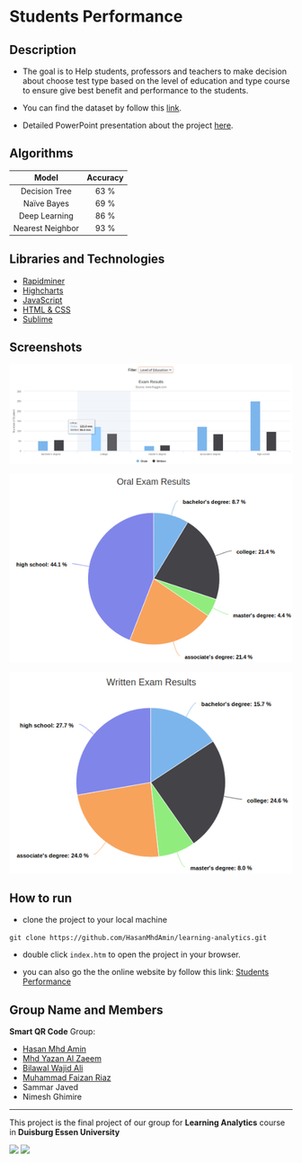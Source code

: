 # Students Performance


## Description

- The goal is to Help students, professors and teachers to make decision about choose test type based on the level of education and type course to ensure give best benefit and performance to the students.

- You can find the dataset by follow this [link](https://github.com/HasanMhdAmin/learning-analytics/blob/master/data-set/student-data-set.csv).

- Detailed PowerPoint presentation about the project [here](https://github.com/HasanMhdAmin/learning-analytics/blob/master/Group%204%20-%20Project%20Presentation.pptx).




## Algorithms

|       Model      	| Accuracy 	|
|:----------------:	|:--------:	|
|   Decision Tree  	|   63 %   	|
|    Naïve Bayes   	|   69 %   	|
|   Deep Learning  	|   86 %   	|
| Nearest Neighbor 	|   93 %    |


## Libraries and Technologies
- [Rapidminer](https://rapidminer.com/)
- [Highcharts](https://www.highcharts.com/)
- [JavaScript](https://www.javascript.com/)
- [HTML & CSS](https://www.w3.org/standards/webdesign/htmlcss)
- [Sublime](https://www.sublimetext.com/)


## Screenshots

![bar charts](https://raw.githubusercontent.com/HasanMhdAmin/learning-analytics/master/images/screenshot01.png)


![pie charts](https://raw.githubusercontent.com/HasanMhdAmin/learning-analytics/master/images/screenshot02.png)


![pie charts](https://raw.githubusercontent.com/HasanMhdAmin/learning-analytics/master/images/screenshot03.png)


## How to run

- clone the project to your local machine 

```git clone https://github.com/HasanMhdAmin/learning-analytics.git ```

- double click ```index.htm``` to open the project in your browser.

- you can also go the the online website by follow this link: [Students Performance](https://hasanmhdamin.github.io/learning-analytics/)


## Group Name and Members
**Smart QR Code** Group:
- [Hasan Mhd Amin](https://github.com/HasanMhdAmin)
- [Mhd Yazan Al Zaeem](https://github.com/YazanZaim)
- [Bilawal Wajid Ali](https://github.com/bilawalali)
- [Muhammad Faizan Riaz](https://github.com/Faizan227)
- Sammar Javed
- Nimesh Ghimire

---



This project is the final project of our group for **Learning Analytics** course
in **Duisburg Essen University**



<img src="https://www.uni-due.de/imperia/md/images/soco/soco-logo-detailed.png" height="70">
<img src="https://www.uni-due.de/imperia/md/images/cms/ude-logo_en.png" height="70">



